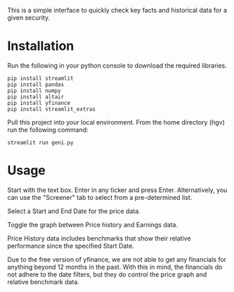 This is a simple interface to quickly check key facts and historical data for a given security.

# Installation
Run the following in your python console to download the required libraries.
```
pip install streamlit
pip install pandas
pip install numpy
pip install altair
pip install yfinance
pip install streamlit_extras
```

Pull this project into your local environment.
From the home directory (hgv) run the following command:
```
streamlit run geni.py
```

# Usage
Start with the text box. Enter in any ticker and press Enter.
Alternatively, you can use the "Screener" tab to select from a pre-determined list.

Select a Start and End Date for the price data.

Toggle the graph between Price history and Earnings data.

Price History data includes benchmarks that show their relative performance since the specified Start Date.

Due to the free version of yfinance, we are not able to get any financials for anything beyond 12 months in the past. With this in mind, the financials do not adhere to the date filters, but they do control the price graph and relative benchmark data.